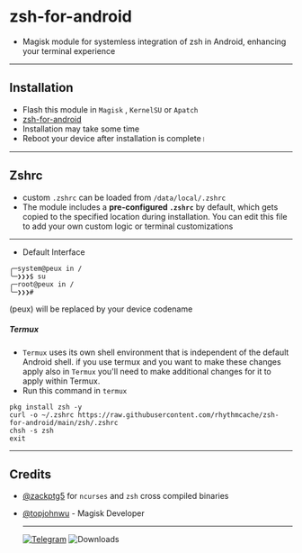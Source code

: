 # zsh-for-android

- Magisk module for systemless integration of zsh in Android, enhancing your terminal experience 
---
## Installation
- Flash this module in `Magisk` , `KernelSU` or `Apatch`
- [zsh-for-android](https://github.com/rhythmcache/zsh-for-android/releases/download/V2/zsh-for-android.zip)
- Installation may take some time
- Reboot your device after installation is complete।
---
## Zshrc
- custom `.zshrc` can be loaded from `/data/local/.zshrc`
- The module includes a **pre-configured `.zshrc`** by default, which gets copied to the specified location  during installation. You can edit this file to add your own custom logic or terminal customizations
---
- Default Interface
```
╭─system@peux in /
╰─❯❯❯$ su                                                   
╭─root@peux in /
╰─❯❯❯#
```
(peux) will be replaced by your device codename
##### Termux
- `Termux`  uses its own shell environment that is independent of the default Android shell. if you use termux and you want to make these changes apply also in `Termux` you'll need to make additional changes for it to apply within Termux.
- Run this command in `termux`
```
pkg install zsh -y
curl -o ~/.zshrc https://raw.githubusercontent.com/rhythmcache/zsh-for-android/main/zsh/.zshrc
chsh -s zsh
exit
```
---
## Credits

- [@zackptg5](https://github.com/Zackptg5) for `ncurses` and `zsh` cross compiled binaries
- [@topjohnwu](https://github.com/topjohnwu) - Magisk Developer

  ---
  [![Telegram](https://img.shields.io/badge/Telegram-Join%20Chat-blue?style=flat-square&logo=telegram)](https://t.me/ximistuffschat)
  ![Downloads](https://img.shields.io/github/downloads/rhythmcache/zsh-for-android/total.svg)



